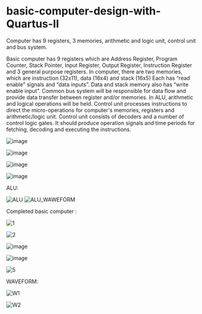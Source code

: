 # basic-computer-design-with-Quartus-II
Computer has 9 registers, 3 memories, arithmetic and logic unit, control unit and bus system. 

Basic computer has 9 registers which are Address Register, Program Counter, Stack Pointer, Input Register, Output Register, Instruction Register and 3 general purpose registers. 
In computer, there are two memories, which are instruction (32x11), data (16x4) and stack (16x5) Each has “read enable” signals and “data inputs”. Data and stack memory also has “write enable input”. 
Common bus system will be responsible for data flow and provide data transfer between register and/or memories. In ALU, arithmetic and logical operations will be held. Control unit processes instructions to direct the micro-operations for computer's memories, registers and arithmetic/logic unit.  Control unit consists of decoders and a number of control logic gates. It should produce operation signals and time periods for fetching, decoding and executing the instructions.

![image](https://github.com/0asa0/basic-computer-design-with-Quartus-II/assets/134441532/023c7bee-bb8c-4a24-906f-16e8cd726c7c)

![image](https://github.com/0asa0/basic-computer-design-with-Quartus-II/assets/134441532/b9e4676c-d3e6-4b61-ad1b-9d5fb126cb51)

![image](https://github.com/0asa0/basic-computer-design-with-Quartus-II/assets/134441532/10680e1b-20ee-4e96-893d-ba60e29e17de)

![image](https://github.com/0asa0/basic-computer-design-with-Quartus-II/assets/134441532/f49bbc38-c9c3-4d2f-bba5-db6c69f2c79b)


ALU:

![ALU](https://github.com/0asa0/basic-computer-design-with-Quartus-II/assets/134441532/3ecc0556-8c5b-4c36-a9ff-5623b42c4b7b)
![ALU_WAWEFORM](https://github.com/0asa0/basic-computer-design-with-Quartus-II/assets/134441532/1202970c-92a1-4481-9926-46d76023ee55)


Completed basic computer :

![1](https://github.com/0asa0/basic-computer-design-with-Quartus-II/assets/134441532/90a2d4bb-0083-4ad1-9c66-cf493c070405)

![2](https://github.com/0asa0/basic-computer-design-with-Quartus-II/assets/134441532/c68a5c30-d0bc-43c8-ab24-56ea060decbf)

![image](https://github.com/0asa0/basic-computer-design-with-Quartus-II/assets/134441532/5e168085-38b4-4625-a6b6-2c0da92e1fcb)

![image](https://github.com/0asa0/basic-computer-design-with-Quartus-II/assets/134441532/0a99aad9-6512-4a89-9ebe-83d996f33a83)


![5](https://github.com/0asa0/basic-computer-design-with-Quartus-II/assets/134441532/270d96e3-5c2c-4693-ab3d-66d2e69b8b7e)

WAVEFORM:

![W1](https://github.com/0asa0/basic-computer-design-with-Quartus-II/assets/134441532/b33b9bee-e4f1-4067-9291-a73d266c2de1)

![W2](https://github.com/0asa0/basic-computer-design-with-Quartus-II/assets/134441532/46bcadd9-6a94-4263-ab61-6f332975e2f8)
